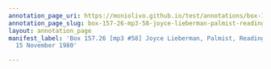 ```yaml
---
annotation_page_uri: https://moniolivo.github.io/test/annotations/box-157-26-mp3-58-joyce-lieberman-palmist-reading-of-gloria-15-november-1980-canvas-1-ambidexterity.json
annotation_page_slug: box-157-26-mp3-58-joyce-lieberman-palmist-reading-of-gloria-15-november-1980-canvas-1-ambidexterity
layout: annotation_page
manifest_label: 'Box 157.26 [mp3 #58] Joyce Lieberman, Palmist, Reading of Gloria,
  15 November 1980'

---
```

